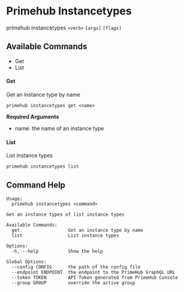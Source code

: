 
# Primehub Instancetypes

primehub instancetypes `<verb>` `[args]` `[flags]`


## Available Commands

* Get
* List



#### Get

Get an instance type by name


```
primehub instancetypes get <name>
```
**Required Arguments**
* name: the name of an instance type
 


 



#### List

List instance types


```
primehub instancetypes list
```
 


 


 

## Command Help

```
Usage: 
  primehub instancetypes <command>

Get an instance types of list instance types

Available Commands:
  get                  Get an instance type by name
  list                 List instance types

Options:
  -h, --help           Show the help

Global Options:
  --config CONFIG      the path of the config file
  --endpoint ENDPOINT  the endpoint to the PrimeHub GraphQL URL
  --token TOKEN        API Token generated from PrimeHub Console
  --group GROUP        override the active group

```